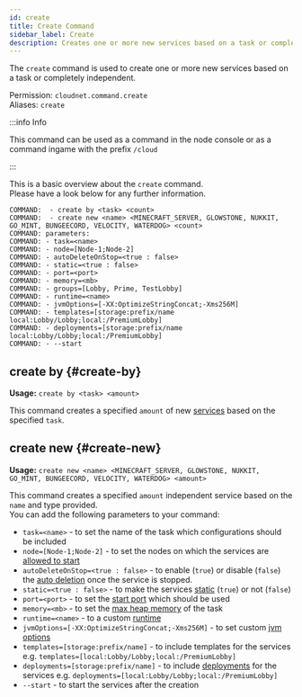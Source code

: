 ```yaml
---
id: create
title: Create Command
sidebar_label: Create
description: Creates one or more new services based on a task or completely independent.
---
```


The `create` command is used to create one or more new services based on a task or completely independent.

Permission: `cloudnet.command.create`  
Aliases: `create`

:::info Info

This command can be used as a command in the node console or as a command ingame with the prefix `/cloud`

:::

This is a basic overview about the `create` command.  
Please have a look below for any further information.

```
COMMAND:  - create by <task> <count>
COMMAND:  - create new <name> <MINECRAFT_SERVER, GLOWSTONE, NUKKIT, GO_MINT, BUNGEECORD, VELOCITY, WATERDOG> <count>
COMMAND: parameters:
COMMAND: - task=<name>
COMMAND: - node=[Node-1;Node-2]
COMMAND: - autoDeleteOnStop=<true : false>
COMMAND: - static=<true : false>
COMMAND: - port=<port>
COMMAND: - memory=<mb>
COMMAND: - groups=[Lobby, Prime, TestLobby]
COMMAND: - runtime=<name>
COMMAND: - jvmOptions=[-XX:OptimizeStringConcat;-Xms256M]
COMMAND: - templates=[storage:prefix/name  local:Lobby/Lobby;local:/PremiumLobby]
COMMAND: - deployments=[storage:prefix/name  local:Lobby/Lobby;local:/PremiumLobby]
COMMAND: - --start
```

## create by {#create-by}

**Usage:** `create by <task> <amount>`

This command creates a specified `amount` of new [services](../components/services.md) based on the specified `task`.

## create new {#create-new}

**Usage:** `create new <name> <MINECRAFT_SERVER, GLOWSTONE, NUKKIT, GO_MINT, BUNGEECORD, VELOCITY, WATERDOG> <amount>`

This command creates a specified `amount` independent service based on the `name` and type provided.  
You can add the following parameters to your command:

- `task=<name>` - to set the name of the task which configurations should be included
- `node=[Node-1;Node-2]` - to set the nodes on which the services are [allowed to start](../components/tasks.md#associatednodes)
- `autoDeleteOnStop=<true : false>` - to enable (`true`) or disable (`false`) the
  [auto deletion](../components/tasks.md#autodeleteonstop) once the service is stopped.
- `static=<true : false>` - to make the services [static](../components/tasks.md#staticservices) (`true`) or not (`false`)
- `port=<port>` - to set the [start port](../components/tasks.md#startport) which should be used
- `memory=<mb>` - to set the [max heap memory](../components/tasks.md#maxheapmemorysize) of the task
- `runtime=<name>` - to a custom [runtime](../components/tasks.md#runtime)
- `jvmOptions=[-XX:OptimizeStringConcat;-Xms256M]` - to set custom [jvm options](../components/tasks.md#jvmoptions)
- `templates=[storage:prefix/name]` - to include templates for the services  
  e.g. `templates=[local:Lobby/Lobby;local:/PremiumLobby]`
- `deployments=[storage:prefix/name]` - to include [deployments](../components/tasks.md#deployments) for the services
  e.g. `deployments=[local:Lobby/Lobby;local:/PremiumLobby]`
- `--start` - to start the services after the creation
